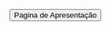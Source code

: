 <a href="index.html"><button class="button" type="button" onclick="" >Pagina de Apresentação</button></a>
